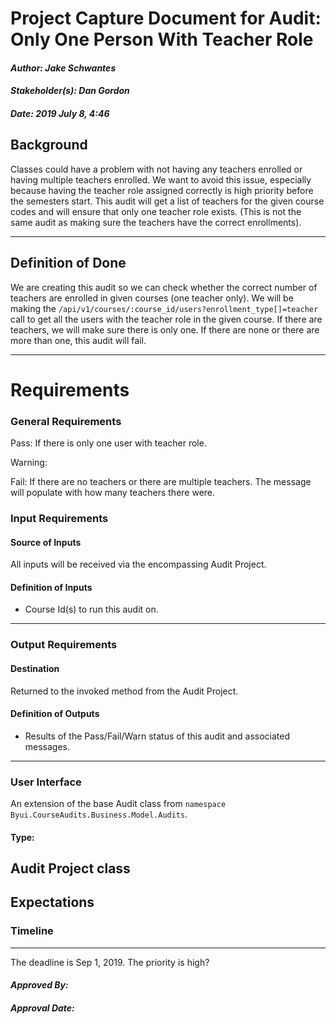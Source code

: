 # Project Capture Document for Audit: Only One Person With Teacher Role
#### *Author: Jake Schwantes*
#### *Stakeholder(s): Dan Gordon*
#### *Date: 2019 July 8, 4:46*
## Background

Classes could have a problem with not having any teachers enrolled or having multiple teachers enrolled. We want to avoid this issue, especially because having the teacher role assigned correctly is high priority before the semesters start. This audit will get a list of teachers for the given course codes and will ensure that only one teacher role exists. (This is not the same audit as making sure the teachers have the correct enrollments).

-----
## Definition of Done
We are creating this audit so we can check whether the correct number of teachers are enrolled in given courses (one teacher only). We will be making the `/api/v1/courses/:course_id/users?enrollment_type[]=teacher` call to get all the users with the teacher role in the given course. If there are teachers, we will make sure there is only one. If there are none or there are more than one, this audit will fail.

-----

# Requirements
### General Requirements
<!-- What counts as pass/fail/warn? -->
Pass: If there is only one user with teacher role.

Warning:

Fail: If there are no teachers or there are multiple teachers. The message will populate with how many teachers there were.

### Input Requirements
#### Source of Inputs
All inputs will be received via the encompassing Audit Project.
#### Definition of Inputs
<!-- TBD: do not fill out just yet -->
- Course Id(s) to run this audit on.
---
### Output Requirements
#### Destination
Returned to the invoked method from the Audit Project.
#### Definition of Outputs
<!-- TBD: do not fill out just yet -->
- Results of the Pass/Fail/Warn status of this audit and associated messages.
---
### User Interface
An extension of the base Audit class from `namespace Byui.CourseAudits.Business.Model.Audits`.
#### Type:
Audit Project class
-----
## Expectations
### Timeline
<!-- What is the deadline? 2019 Sep 1? -->
<!-- What priority is this audit? -->
-----
The deadline is Sep 1, 2019.
The priority is high?
#### *Approved By:* 
#### *Approval Date:*
